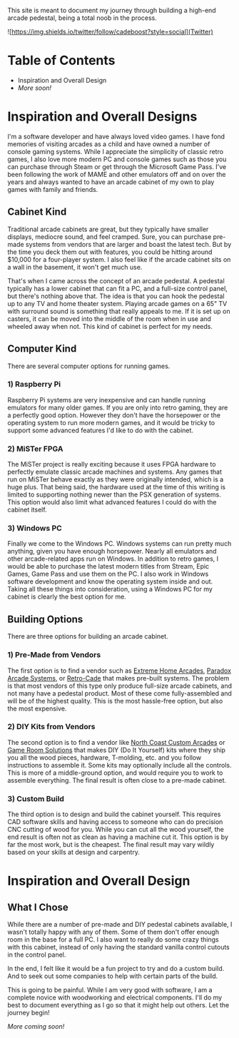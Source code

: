 This site is meant to document my journey through building a high-end arcade pedestal, being a total noob in the process.

![https://img.shields.io/twitter/follow/cadeboost?style=social](Twitter)

# Table of Contents

- Inspiration and Overall Design
- *More soon!*

# Inspiration and Overall Designs

I'm a software developer and have always loved video games.  I have fond memories of visiting arcades as a child and have owned a number of console gaming systems.  While I appreciate the simplicity of classic retro games, I also love more modern PC and console games such as those you can purchase through Steam or get through the Microsoft Game Pass.  I've been following the work of MAME and other emulators off and on over the years and always wanted to have an arcade cabinet of my own to play games with family and friends.

## Cabinet Kind

Traditional arcade cabinets are great, but they typically have smaller displays, mediocre sound, and feel cramped.  Sure, you can purchase pre-made systems from vendors that are larger and boast the latest tech.  But by the time you deck them out with features, you could be hitting around $10,000 for a four-player system.  I also feel like if the arcade cabinet sits on a wall in the basement, it won't get much use.

That's when I came across the concept of an arcade pedestal.  A pedestal typically has a lower cabinet that can fit a PC, and a full-size control panel, but there's nothing above that.  The idea is that you can hook the pedestal up to any TV and home theater system.  Playing arcade games on a 65" TV with surround sound is something that really appeals to me.  If it is set up on casters, it can be moved into the middle of the room when in use and wheeled away when not.  This kind of cabinet is perfect for my needs.

## Computer Kind

There are several computer options for running games.

### 1) Raspberry Pi

Raspberry Pi systems are very inexpensive and can handle running emulators for many older games.  If you are only into retro gaming, they are a perfectly good option.  However they don't have the horsepower or the operating system to run more modern games, and it would be tricky to support some advanced features I'd like to do with the cabinet.

### 2) MiSTer FPGA

The MiSTer project is really exciting because it uses FPGA hardware to perfectly emulate classic arcade machines and systems.  Any games that run on MiSTer behave exactly as they were originally intended, which is a huge plus.  That being said, the hardware used at the time of this writing is limited to supporting nothing newer than the PSX generation of systems.  This option would also limit what advanced features I could do with the cabinet itself.

### 3) Windows PC

Finally we come to the Windows PC.  Windows systems can run pretty much anything, given you have enough horsepower.  Nearly all emulators and other arcade-related apps run on Windows.  In addition to retro games, I would be able to purchase the latest modern titles from Stream, Epic Games, Game Pass and use them on the PC.  I also work in Windows software development and know the operating system inside and out.  Taking all these things into consideration, using a Windows PC for my cabinet is clearly the best option for me.

## Building Options

There are three options for building an arcade cabinet.

### 1) Pre-Made from Vendors

The first option is to find a vendor such as [Extreme Home Arcades](https://extremehomearcades.com/), [Paradox Arcade Systems](http://www.paradoxarcades.com/), or [Retro-Cade](https://retro-cade.com/) that makes pre-built systems.  The problem is that most vendors of this type only produce full-size arcade cabinets, and not many have a pedestal product.  Most of these come fully-assembled and will be of the highest quality.  This is the most hassle-free option, but also the most expensive.

### 2) DIY Kits from Vendors

The second option is to find a vendor like [North Coast Custom Arcades](https://www.mameroom.com/) or [Game Room Solutions](https://gameroomsolutions.com/) that makes DIY (Do It Yourself) kits where they ship you all the wood pieces, hardware, T-molding, etc. and you follow instructions to assemble it.  Some kits may optionally include all the controls.  This is more of a middle-ground option, and would require you to work to assemble everything.  The final result is often close to a pre-made cabinet.

### 3) Custom Build

The third option is to design and build the cabinet yourself.  This requires CAD software skills and having access to someone who can do precision CNC cutting of wood for you.  While you can cut all the wood yourself, the end result is often not as clean as having a machine cut it.  This option is by far the most work, but is the cheapest.  The final result may vary wildly based on your skills at design and carpentry.

# Inspiration and Overall Design

## What I Chose

While there are a number of pre-made and DIY pedestal cabinets available, I wasn't totally happy with any of them.  Some of them don't offer enough room in the base for a full PC.  I also want to really do some crazy things with this cabinet, instead of only having the standard vanilla control cutouts in the control panel.

In the end, I felt like it would be a fun project to try and do a custom build.  And to seek out some companies to help with certain parts of the build.  

This is going to be painful.  While I am very good with software, I am a complete novice with woodworking and electrical components.  I'll do my best to document everything as I go so that it might help out others.  Let the journey begin!

*More coming soon!*